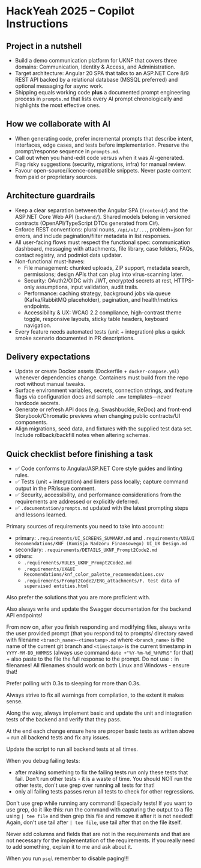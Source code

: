 # HackYeah 2025 – Copilot Instructions

## Project in a nutshell
- Build a demo communication platform for UKNF that covers three domains: Communication, Identity & Access, and Administration.
- Target architecture: Angular 20 SPA that talks to an ASP.NET Core 8/9 REST API backed by a relational database (MSSQL preferred) and optional messaging for async work.
- Shipping equals working code **plus** a documented prompt engineering process in `prompts.md` that lists every AI prompt chronologically and highlights the most effective ones.

## How we collaborate with AI
- When generating code, prefer incremental prompts that describe intent, interfaces, edge cases, and tests before implementation. Preserve the prompt/response sequence in `prompts.md`.
- Call out when you hand-edit code versus when it was AI-generated. Flag risky suggestions (security, migrations, infra) for manual review.
- Favour open-source/licence-compatible snippets. Never paste content from paid or proprietary sources.

## Architecture guardrails
- Keep a clear separation between the Angular SPA (`frontend/`) and the ASP.NET Core Web API (`backend/`). Shared models belong in versioned contracts (OpenAPI/TypeScript DTOs generated from C#).
- Enforce REST conventions: plural nouns, `/api/v1/...`, problem+json for errors, and include pagination/filter metadata in list responses.
- All user-facing flows must respect the functional spec: communication dashboard, messaging with attachments, file library, case folders, FAQs, contact registry, and podmiot data updater.
- Non-functional must-haves:
  - File management: chunked uploads, ZIP support, metadata search, permissions; design APIs that can plug into virus-scanning later.
  - Security: OAuth2/OIDC with JWT, encrypted secrets at rest, HTTPS-only assumptions, input validation, audit trails.
  - Performance: caching strategy, background jobs via queue (Kafka/RabbitMQ placeholder), pagination, and health/metrics endpoints.
  - Accessibility & UX: WCAG 2.2 compliance, high-contrast theme toggle, responsive layouts, sticky table headers, keyboard navigation.
- Every feature needs automated tests (unit + integration) plus a quick smoke scenario documented in PR descriptions.

## Delivery expectations
- Update or create Docker assets (Dockerfile + `docker-compose.yml`) whenever dependencies change. Containers must build from the repo root without manual tweaks.
- Surface environment variables, secrets, connection strings, and feature flags via configuration docs and sample `.env` templates—never hardcode secrets.
- Generate or refresh API docs (e.g. Swashbuckle, ReDoc) and front-end Storybook/Chromatic previews when changing public contracts/UI components.
- Align migrations, seed data, and fixtures with the supplied test data set. Include rollback/backfill notes when altering schemas.

## Quick checklist before finishing a task
- ✅ Code conforms to Angular/ASP.NET Core style guides and linting rules.
- ✅ Tests (unit + integration) and linters pass locally; capture command output in the PR/issue comment.
- ✅ Security, accessibility, and performance considerations from the requirements are addressed or explicitly deferred.
- ✅ `.documentation/prompts.md` updated with the latest prompting steps and lessons learned.

Primary sources of requirements you need to take into account:
- primary: `.requirements/UI_SCREENS_SUMMARY.md` and `.requirements/UX&UI Recomendations/KNF (Komisja Nadzoru Finansowego) UI_UX Design.md`
- secondary: `.requirements/DETAILS_UKNF_Prompt2Code2.md`
- others:
  - `.requirements/RULES_UKNF_Prompt2Code2.md`
  - `.requirements/UX&UI Recomendations/knf_color_palette_recommendations.csv`
  - `.requirements/Prompt2Code2/ENG_attachments/F. test data of supervised entities.html`

Also prefer the solutions that you are more proficient with.

Also always write and update the Swagger documentation for the backend API endpoints!

From now on, after you finish responding and modifying files, always write the user provided prompt (that you respond to) to prompts/ directory saved with filename `<branch_name>-<timestamp>.md` where `<branch_name>` is the name of the current git branch and `<timestamp>` is the current timestamp in `YYYY-MM-DD_HHMMSS` (always use command `date +"%Y-%m-%d_%H%M%S"` for that) + also paste to the file the full response to the prompt. Do not use `:` in filenames! All filenames should work on both Linux and Windows - ensure that!

Prefer polling with 0.3s to sleeping for more than 0.3s.

Always strive to fix all warnings from compilation, to the extent it makes sense.

Along the way, always implement basic and update the unit and integration tests of the backend and verify that they pass.

At the end each change ensure here are proper basic tests as written above + run all backend tests and fix any issues.

Update the script to run all backend tests at all times.

When you debug failing tests:
- after making something to fix the failing tests run only these tests that fail. Don't run other tests - it is a waste of time. You should NOT run the other tests, don't use grep over running all tests for that!
- only all failing tests passes rerun all tests to check for other regressions.

Don't use grep while running any command! Especially tests! If you want to use grep, do it like this: run the command with capturing the output to a file using `| tee file` and then grep this file and remove it after it is not needed! Again, don't use tail after `| tee file`, use tail after that on the file itself.

Never add columns and fields that are not in the requirements and that are not necessary for the implementation of the requirements. If you really need to add something, explain it to me and ask about it.

When you run `psql` remember to disable paging!!!
